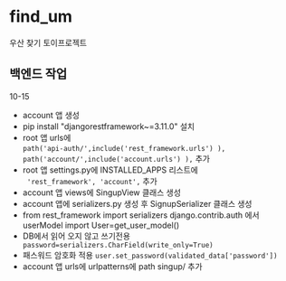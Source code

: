 # find_um
우산 찾기 토이프로젝트

## 백엔드 작업
 10-15
 - account 앱 생성
 - pip install "djangorestframework~=3.11.0" 설치
  - root 앱 urls에   
    `path('api-auth/',include('rest_framework.urls') ),
     path('account/',include('account.urls') ),` 
     추가
 - root 앱 settings.py에 INSTALLED_APPS 리스트에   
    ` 'rest_framework',
     'account',` 
     추가
 - account 앱 views에 SingupView 클래스 생성
 - account 앱에 serializers.py 생성 후 SignupSerializer 클래스 생성
 - from rest_framework import serializers
   django.contrib.auth 에서 userModel import
   User=get_user_model()
-  DB에서 읽어 오지 않고 쓰기전용
  ` password=serializers.CharField(write_only=True)`
-  패스워드 암호화 적용
`user.set_password(validated_data['password'])`  
- account 앱 urls에 urlpatterns에  path singup/ 추가 